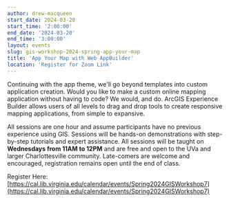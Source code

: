 ```yaml
---
author: drew-macqueen
start_date: 2024-03-20
start_time: '2:00:00'
end_date: '2024-03-20'
end_time: '3:00:00'
layout: events
slug: gis-workshop-2024-spring-app-your-map
title: 'App Your Map with Web AppBuilder'
location: 'Register for Zoom Link'
---
```


Continuing with the app theme, we'll go beyond templates into custom application creation. Would you like to make a custom online mapping application without having to code? We would, and do. ArcGIS Experience Builder allows users of all levels to drag and drop tools to create responsive mapping applications, from simple to expansive.

All sessions are one hour and assume participants have no previous experience using GIS.  Sessions will be hands-on demonstrations with step-by-step tutorials and expert assistance.  All sessions will be taught on **Wednesdays from 11AM to 12PM** and are free and open to the UVa and larger Charlottesville community. Late-comers are welcome and encouraged, registration remains open until the end of class.

Register Here: [https://cal.lib.virginia.edu/calendar/events/Spring2024GISWorkshop7](https://cal.lib.virginia.edu/calendar/events/Spring2024GISWorkshop7)